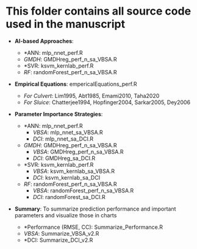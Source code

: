 # This folder contains all source code used in the manuscript

- **AI-based Approaches**: 
  - *ANN: mlp_nnet_perf.R
  - *GMDH*: GMDHreg_perf_n_sa_VBSA.R
  - *SVR: ksvm_kernlab_perf.R
  - *RF*: randomForest_perf_n_sa_VBSA.R
 
- **Empirical Equations**: empericalEquations_perf.R
  - *For Culvert*: Lim1995, Abt1985, Emami2010, Taha2020
  - *For Sluice*: Chatterjee1994, Hopfinger2004, Sarkar2005, Dey2006

- **Parameter Importance Strategies**:
  - *ANN: mlp_nnet_perf.R
    - *VBSA*: mlp_nnet_sa_VBSA.R
    - *DCI*: mlp_nnet_sa_DCI.R
  - *GMDH*: GMDHreg_perf_n_sa_VBSA.R
    - *VBSA*: GMDHreg_perf_n_sa_VBSA.R
    - *DCI*: GMDHreg_sa_DCI.R
  - *SVR: ksvm_kernlab_perf.R
    - *VBSA*: ksvm_kernlab_sa_VBSA.R
    - *DCI*: ksvm_kernlab_sa_DCI
  - *RF*: randomForest_perf_n_sa_VBSA.R
    - *VBSA*: randomForest_perf_n_sa_VBSA.R
    - *DCI*: randomForest_sa_DCI.R  
    
- **Summary**: To summarize prediction performance and important parameters and visualize those in charts
  - *Performance (RMSE, CC): Summarize_Performance.R
  - *VBSA*: Summarize_VBSA_v2.R
  - *DCI: Summarize_DCI_v2.R

